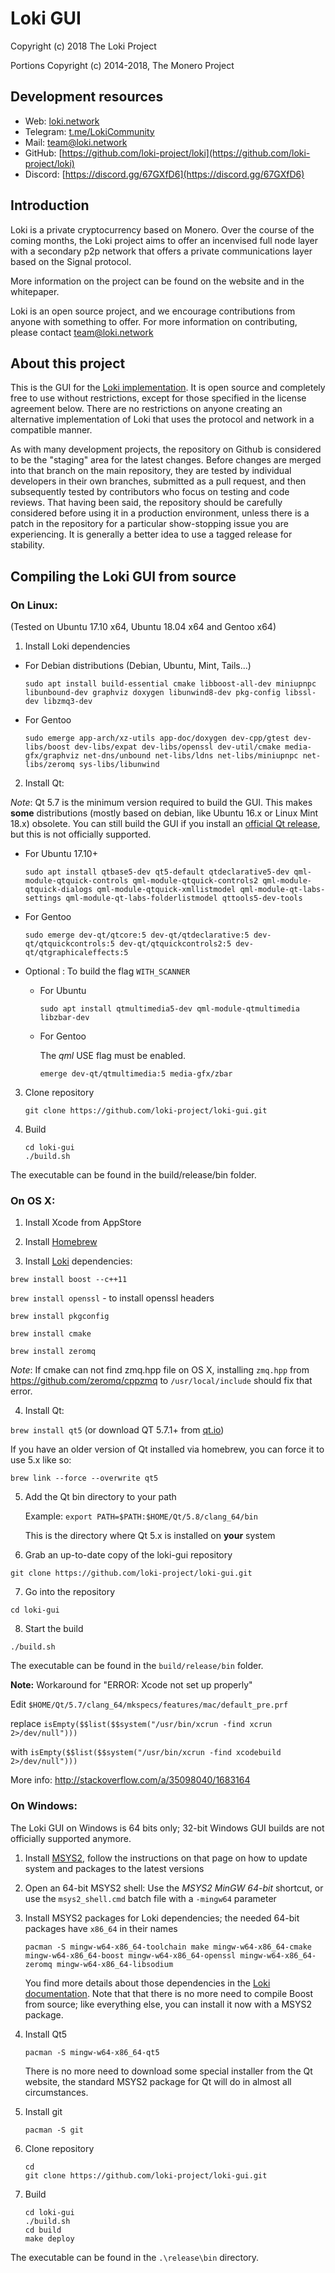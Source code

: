 # Loki GUI

Copyright (c) 2018 The Loki Project

Portions Copyright (c) 2014-2018, The Monero Project

## Development resources

- Web: [loki.network](https://loki.network)
- Telegram: [t.me/LokiCommunity](https://t.me/LokiCommunity)
- Mail: [team@loki.network](mailto:team@loki.network)
- GitHub: [https://github.com/loki-project/loki](https://github.com/loki-project/loki)
- Discord: [https://discord.gg/67GXfD6](https://discord.gg/67GXfD6)

## Introduction

Loki is a private cryptocurrency based on Monero. Over the course of the coming months, the Loki project aims to offer an incenvised full node layer with a secondary p2p network that offers a private communications layer based on the Signal protocol.

More information on the project can be found on the website and in the whitepaper.

Loki is an open source project, and we encourage contributions from anyone with something to offer. For more information on contributing, please contact team@loki.network

## About this project

This is the GUI for the [Loki implementation](https://github.com/loki-project/loki). It is open source and completely free to use without restrictions, except for those specified in the license agreement below. There are no restrictions on anyone creating an alternative implementation of Loki that uses the protocol and network in a compatible manner.

As with many development projects, the repository on Github is considered to be the "staging" area for the latest changes. Before changes are merged into that branch on the main repository, they are tested by individual developers in their own branches, submitted as a pull request, and then subsequently tested by contributors who focus on testing and code reviews. That having been said, the repository should be carefully considered before using it in a production environment, unless there is a patch in the repository for a particular show-stopping issue you are experiencing. It is generally a better idea to use a tagged release for stability.

## Compiling the Loki GUI from source

### On Linux:

(Tested on Ubuntu 17.10 x64, Ubuntu 18.04 x64 and Gentoo x64)

1. Install Loki dependencies

  - For Debian distributions (Debian, Ubuntu, Mint, Tails...)

    `sudo apt install build-essential cmake libboost-all-dev miniupnpc libunbound-dev graphviz doxygen libunwind8-dev pkg-config libssl-dev libzmq3-dev`

  - For Gentoo

    `sudo emerge app-arch/xz-utils app-doc/doxygen dev-cpp/gtest dev-libs/boost dev-libs/expat dev-libs/openssl dev-util/cmake media-gfx/graphviz net-dns/unbound net-libs/ldns net-libs/miniupnpc net-libs/zeromq sys-libs/libunwind`

2. Install Qt:

  *Note*: Qt 5.7 is the minimum version required to build the GUI. This makes **some** distributions (mostly based on debian, like Ubuntu 16.x or Linux Mint 18.x) obsolete. You can still build the GUI if you install an [official Qt release](https://wiki.qt.io/Install_Qt_5_on_Ubuntu), but this is not officially supported.

  - For Ubuntu 17.10+

    `sudo apt install qtbase5-dev qt5-default qtdeclarative5-dev qml-module-qtquick-controls qml-module-qtquick-controls2 qml-module-qtquick-dialogs qml-module-qtquick-xmllistmodel qml-module-qt-labs-settings qml-module-qt-labs-folderlistmodel qttools5-dev-tools`

  - For Gentoo

    `sudo emerge dev-qt/qtcore:5 dev-qt/qtdeclarative:5 dev-qt/qtquickcontrols:5 dev-qt/qtquickcontrols2:5 dev-qt/qtgraphicaleffects:5`

  - Optional : To build the flag `WITH_SCANNER`

    - For Ubuntu

      `sudo apt install qtmultimedia5-dev qml-module-qtmultimedia libzbar-dev`

    - For Gentoo

      The *qml* USE flag must be enabled.

      `emerge dev-qt/qtmultimedia:5 media-gfx/zbar`


3. Clone repository

    `git clone https://github.com/loki-project/loki-gui.git`

4. Build

    ```
    cd loki-gui
    ./build.sh
    ```

The executable can be found in the build/release/bin folder.

### On OS X:

1. Install Xcode from AppStore

2. Install [Homebrew](http://brew.sh/)

3. Install [Loki](https://github.com/loki-project/loki) dependencies:

  `brew install boost --c++11`

  `brew install openssl` - to install openssl headers

  `brew install pkgconfig`

  `brew install cmake`

  `brew install zeromq`

  *Note*: If cmake can not find zmq.hpp file on OS X, installing `zmq.hpp` from https://github.com/zeromq/cppzmq to `/usr/local/include` should fix that error.

4. Install Qt:

  `brew install qt5`  (or download QT 5.7.1+ from [qt.io](https://www.qt.io/download-open-source/))

  If you have an older version of Qt installed via homebrew, you can force it to use 5.x like so:

  `brew link --force --overwrite qt5`

5. Add the Qt bin directory to your path

    Example: `export PATH=$PATH:$HOME/Qt/5.8/clang_64/bin`

    This is the directory where Qt 5.x is installed on **your** system

6. Grab an up-to-date copy of the loki-gui repository

  `git clone https://github.com/loki-project/loki-gui.git`

7. Go into the repository

  `cd loki-gui`

8. Start the build

  `./build.sh`

The executable can be found in the `build/release/bin` folder.

**Note:** Workaround for "ERROR: Xcode not set up properly"

Edit `$HOME/Qt/5.7/clang_64/mkspecs/features/mac/default_pre.prf`

replace
`isEmpty($$list($$system("/usr/bin/xcrun -find xcrun 2>/dev/null")))`

with
`isEmpty($$list($$system("/usr/bin/xcrun -find xcodebuild 2>/dev/null")))`

More info: http://stackoverflow.com/a/35098040/1683164


### On Windows:

The Loki GUI on Windows is 64 bits only; 32-bit Windows GUI builds are not officially supported anymore.

1. Install [MSYS2](https://www.msys2.org/), follow the instructions on that page on how to update system and packages to the latest versions

2. Open an 64-bit MSYS2 shell: Use the *MSYS2 MinGW 64-bit* shortcut, or use the `msys2_shell.cmd` batch file with a `-mingw64` parameter

3. Install MSYS2 packages for Loki dependencies; the needed 64-bit packages have `x86_64` in their names

    ```
    pacman -S mingw-w64-x86_64-toolchain make mingw-w64-x86_64-cmake mingw-w64-x86_64-boost mingw-w64-x86_64-openssl mingw-w64-x86_64-zeromq mingw-w64-x86_64-libsodium
    ```

    You find more details about those dependencies in the [Loki documentation](https://github.com/loki-project/loki). Note that that there is no more need to compile Boost from source; like everything else, you can install it now with a MSYS2 package.

4. Install Qt5

    ```
    pacman -S mingw-w64-x86_64-qt5
    ```

    There is no more need to download some special installer from the Qt website, the standard MSYS2 package for Qt will do in almost all circumstances.

5. Install git

    ```
    pacman -S git
    ```

6. Clone repository

    ```
    cd
    git clone https://github.com/loki-project/loki-gui.git
    ```

7. Build

    ```
    cd loki-gui
    ./build.sh
    cd build
    make deploy
    ```

The executable can be found in the `.\release\bin` directory.
